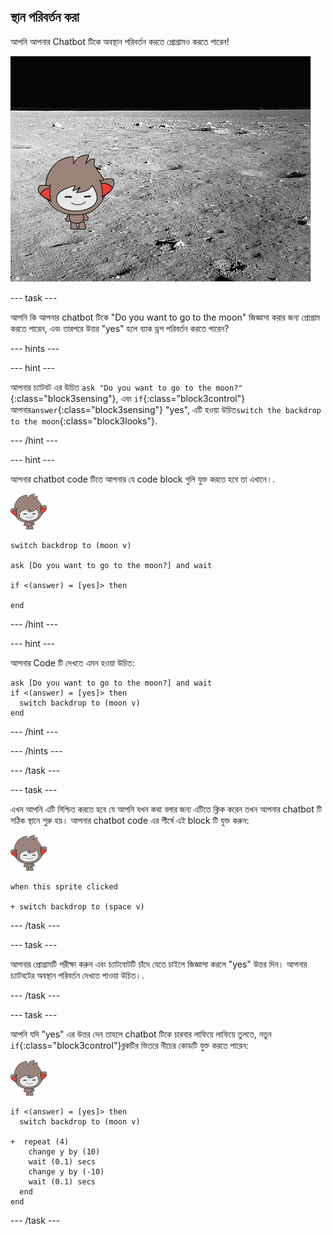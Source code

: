 ## স্থান পরিবর্তন করা

আপনি আপনার Chatbot টিকে অবস্থান পরিবর্তন করতে প্রোগ্রামও করতে পারেন!

![Testing a changing backdrop](images/chatbot-backdrop-moon.png)

--- task ---

আপনি কি আপনার chatbot টিকে "Do you want to go to the moon" জিজ্ঞাসা করার জন্য প্রোগ্রাম করতে পারেন, এবং তারপরে উত্তর "yes" হলে ব্যাক ড্রপ পরিবর্তন করতে পারেন?

--- hints ---


--- hint ---

আপনার চ্যাটবট এর উচিত `ask "Do you want to go to the moon?"`{:class="block3sensing"}, এবং `if`{:class="block3control"} আপনার`answer`{:class="block3sensing"} "yes", এটি হওয়া উচিত`switch the backdrop to the moon`{:class="block3looks"}.

--- /hint ---

--- hint ---

আপনার chatbot code টিতে আপনার যে code block গুলি যুক্ত করতে হবে তা এখানে।.

![nano sprite](images/nano-sprite.png)

```blocks3
switch backdrop to (moon v)

ask [Do you want to go to the moon?] and wait

if <(answer) = [yes]> then 

end
```

--- /hint ---

--- hint ---

আপনার Code টি দেখতে এমন হওয়া উচিত:

```blocks3
ask [Do you want to go to the moon?] and wait
if <(answer) = [yes]> then 
  switch backdrop to (moon v)
end
```

--- /hint ---

--- /hints ---

--- /task ---

--- task ---

এখন আপনি এটি নিশ্চিত করতে হবে যে আপনি যখন কথা বলার জন্য এটিতে ক্লিক করেন তখন আপনার chatbot টি সঠিক স্থানে শুরু হয়। আপনার chatbot code এর শীর্ষে এই block টি যুক্ত করুন:

![nano sprite](images/nano-sprite.png)

```blocks3
when this sprite clicked

+ switch backdrop to (space v)
```

--- /task ---

--- task ---

আপনার প্রোগ্রামটি পরীক্ষা করুন এবং চ্যাটবোটটি চাঁদে যেতে চাইলে জিজ্ঞাসা করলে "yes" উত্তর দিন। আপনার চ্যাটবটের অবস্থান পরিবর্তন দেখতে পাওয়া উচিত।.

--- /task ---

--- task ---

আপনি যদি "yes" এর উত্তর দেন তাহলে chatbot টিকে চারবার লাফিয়ে লাফিয়ে তুলতে, নতুন `if`{:class="block3control"}ব্লকটির ভিতরে নীচের কোডটি যুক্ত করতে পারেন:

![nano sprite](images/nano-sprite.png)

```blocks3
if <(answer) = [yes]> then 
  switch backdrop to (moon v)

+  repeat (4) 
    change y by (10)
    wait (0.1) secs
    change y by (-10)
    wait (0.1) secs
  end
end
```

--- /task ---